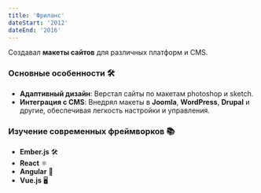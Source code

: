 ```yaml
---
title: 'Фриланс'
dateStart: '2012'
dateEnd: '2016'
---
```


Создавал **макеты сайтов** для различных платформ и CMS.

### Основные особенности 🛠️
- **Адаптивный дизайн**: Верстал сайты по макетам photoshop и sketch.
- **Интеграция с CMS**: Внедрял макеты в **Joomla**, **WordPress**, **Drupal** и другие, обеспечивая легкость настройки и управления.

### Изучение современных фреймворков 📚
  - **Ember.js** 🛠️
  - **React** ⚛️
  - **Angular** 🔧
  - **Vue.js** 🖥️
